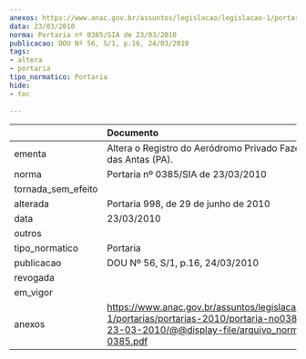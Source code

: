 ```yaml
---
anexos: https://www.anac.gov.br/assuntos/legislacao/legislacao-1/portarias/portarias-2010/portaria-no0385-sia-de-23-03-2010/@@display-file/arquivo_norma/PA2010-0385.pdf
data: 23/03/2010
norma: Portaria nº 0385/SIA de 23/03/2010
publicacao: DOU Nº 56, S/1, p.16, 24/03/2010
tags:
- altera
- portaria
tipo_normatico: Portaria
hide: 
- toc 
 
---
```


|                    | Documento                                                                                                                                                        |
|:-------------------|:-----------------------------------------------------------------------------------------------------------------------------------------------------------------|
| ementa             | Altera o Registro do Aeródromo Privado Fazenda Lagoa das Antas (PA).                                                                                             |
| norma              | Portaria nº 0385/SIA de 23/03/2010                                                                                                                               |
| tornada_sem_efeito |                                                                                                                                                                  |
| alterada           | Portaria 998, de 29 de junho de 2010                                                                                                                             |
| data               | 23/03/2010                                                                                                                                                       |
| outros             |                                                                                                                                                                  |
| tipo_normatico     | Portaria                                                                                                                                                         |
| publicacao         | DOU Nº 56, S/1, p.16, 24/03/2010                                                                                                                                 |
| revogada           |                                                                                                                                                                  |
| em_vigor           |                                                                                                                                                                  |
| anexos             | https://www.anac.gov.br/assuntos/legislacao/legislacao-1/portarias/portarias-2010/portaria-no0385-sia-de-23-03-2010/@@display-file/arquivo_norma/PA2010-0385.pdf |